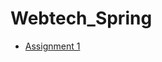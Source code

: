 # Webtech_Spring
- [Assignment 1](/Users/sahithinamala/Documents/WEBTECH/Webtech_Spring/Assignment1.html)
